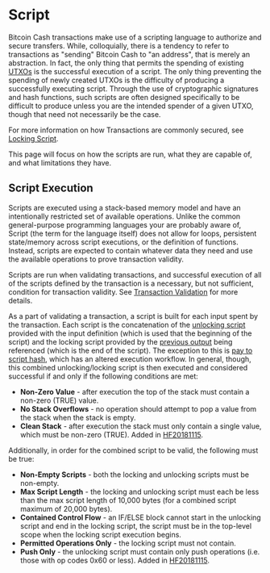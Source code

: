 # Script

Bitcoin Cash transactions make use of a scripting language to authorize and secure transfers.
While, colloquially, there is a tendency to refer to transactions as "sending" Bitcoin Cash to "an address", that is merely an abstraction.
In fact, the only thing that permits the spending of existing [UTXOs](/protocol/blockchain/transaction#transaction-outputs) is the successful execution of a script.
The only thing preventing the spending of newly created UTXOs is the difficulty of producing a successfully executing script.
Through the use of cryptographic signatures and hash functions, such scripts are often designed specifically to be difficult to produce unless you are the intended spender of a given UTXO, though that need not necessarily be the case.

For more information on how Transactions are commonly secured, see [Locking Script](/protocol/blockchain/transaction/locking-script).

This page will focus on how the scripts are run, what they are capable of, and what limitations they have.

## Script Execution

Scripts are executed using a stack-based memory model and have an intentionally restricted set of available operations.  Unlike the common general-purpose programming languages your are probably aware of, Script (the term for the language itself) does not allow for loops, persistent state/memory across script executions, or the definition of functions.  Instead, scripts are expected to contain whatever data they need and use the available operations to prove transaction validity.

Scripts are run when validating transactions, and successful execution of all of the scripts defined by the transaction is a necessary, but not sufficient, condition for transaction validity.  See [Transaction Validation](/protocol/blockchain/transaction-validation) for more details.

As a part of validating a transaction, a script is built for each input spent by the transaction.  Each script is the concatenation of the [unlocking script](/protocol/blockchain/transaction/unlocking-script) provided with the input definition (which is used that the beginning of the script) and the locking script provided by the [previous output](/protocol/blockchain/transaction#transaction-outputs) being referenced (which is the end of the script).  The exception to this is [pay to script hash](/protocol/blockchain/transaction/locking-script#standard-scripts), which has an altered execution workflow.  In general, though, this combined unlocking/locking script is then executed and considered successful if and only if the following conditions are met:

 - **Non-Zero Value** - after execution the top of the stack must contain a non-zero (TRUE) value.
 - **No Stack Overflows** - no operation should attempt to pop a value from the stack when the stack is empty.
 - **Clean Stack** - after execution the stack must only contain a single value, which must be non-zero (TRUE).  Added in [HF20181115](/protocol/forks/HF20181115).

Additionally, in order for the combined script to be valid, the following must be true:

 - **Non-Empty Scripts** - both the locking and unlocking scripts must be non-empty.
 - **Max Script Length** - the locking and unlocking script must each be less than the max script length of 10,000 bytes (for a combined script maximum of 20,000 bytes).
 - **Contained Control Flow** - an IF/ELSE block cannot start in the unlocking script and end in the locking script, the script must be in the top-level scope when the locking script execution begins.
 - **Permitted Operations Only** - the locking script must not contain.
 - **Push Only** - the unlocking script must contain only push operations (i.e. those with op codes 0x60 or less).  Added in [HF20181115](/protocol/forks/HF20181115).